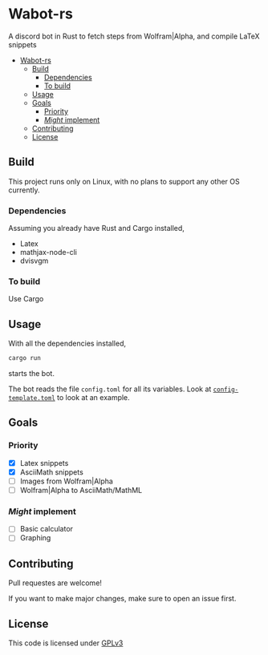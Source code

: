 # Wabot-rs
A discord bot in Rust to fetch steps from Wolfram|Alpha, and compile LaTeX snippets

- [Wabot-rs](#wabot-rs)
  - [Build](#build)
    - [Dependencies](#dependencies)
    - [To build](#to-build)
  - [Usage](#usage)
  - [Goals](#goals)
    - [Priority](#priority)
    - [*Might* implement](#might-implement)
  - [Contributing](#contributing)
  - [License](#license)

## Build

This project runs only on Linux, with no plans to support any other OS currently.

### Dependencies
Assuming you already have Rust and Cargo installed,
+ Latex
+ mathjax-node-cli
+ dvisvgm

### To build
Use Cargo

## Usage
With all the dependencies installed,
```sh
cargo run
```
starts the bot.

The bot reads the file `config.toml` for all its variables.
Look at [`config-template.toml`](config-template.toml) to look at an example.

## Goals
### Priority
+ [x] Latex snippets
+ [x] AsciiMath snippets
+ [ ] Images from Wolfram|Alpha
+ [ ] Wolfram|Alpha to AsciiMath/MathML
### *Might* implement
+ [ ] Basic calculator
+ [ ] Graphing

## Contributing
Pull requestes are welcome!

If you want to make major changes, make sure to open an issue first.

## License
This code is licensed under [GPLv3](https://choosealicense.com/licenses/gpl-3.0)